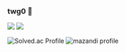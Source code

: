 ### twg0 👋

<!--
**twg0/twg0** is a ✨ _special_ ✨ repository because its `README.md` (this file) appears on your GitHub profile.

Here are some ideas to get you started:

- 🔭 I’m currently working on ...
- 🌱 I’m currently learning ...
- 👯 I’m looking to collaborate on ...
- 🤔 I’m looking for help with ...
- 💬 Ask me about ...
- 📫 How to reach me: ...
- 😄 Pronouns: ...
- ⚡ Fun fact: ...
-->

<a href="https://twg0.notion.site/My-Dev-Log-d297082348de428694b05360e7c88c0e?pvs=4" target="_blank"><img src="https://img.shields.io/icons/notion.svg-000000?style=flat&logo=Notion&logoColor=#FFFFFF"/></a>
<a href="https://blog.naver.com/twg_0" target="_blank"><img src="https://img.shields.io/badge/Naver Blog-배경색?style=flat&logo=https://simpleicons.org/icons/naver.svg&logoColor=#03C75A"/></a>

![Solved.ac Profile](http://mazassumnida.wtf/api/v2/generate_badge?boj=fruit1445)
![mazandi profile](http://mazandi.herokuapp.com/api?handle=fruit1445&theme=warm)
